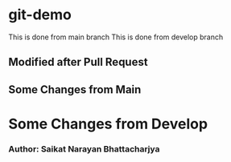 # git-demo

This is done from main branch
This is done from develop branch

## Modified after Pull Request
## Some Changes from Main
# Some Changes from Develop

### Author: Saikat Narayan Bhattacharjya
